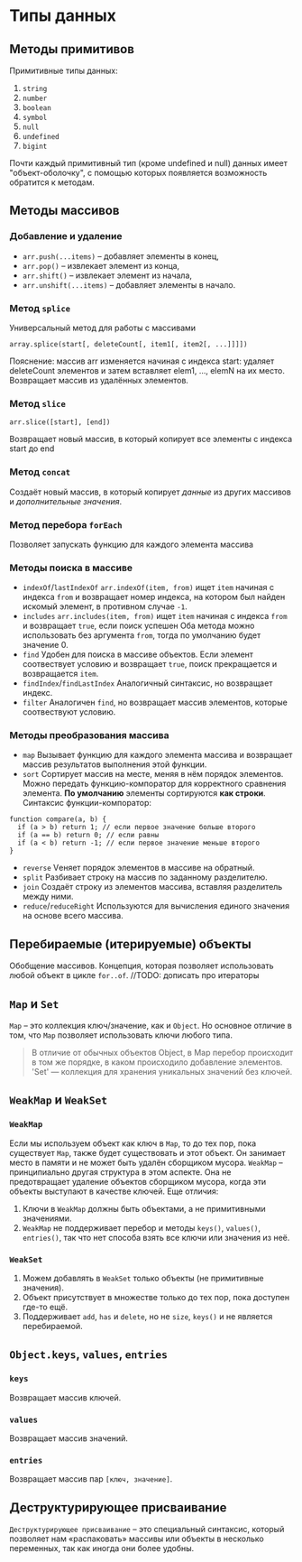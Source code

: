# Типы данных
## Методы примитивов
Примитивные типы данных:
1. `string`
2. `number`
3. `boolean`
4. `symbol`
5. `null`
6. `undefined`
7. `bigint`

Почти каждый примитивный тип (кроме undefined и null) данных имеет "объект-оболочку", с помощью которых появляется возможность обратится к методам.

## Методы массивов
### Добавление и удаление
- `arr.push(...items)` – добавляет элементы в конец,
- `arr.pop()` – извлекает элемент из конца,
- `arr.shift()` – извлекает элемент из начала,
- `arr.unshift(...items)` – добавляет элементы в начало.
### Метод `splice`
Универсальный метод для работы с массивами
```
array.splice(start[, deleteCount[, item1[, item2[, ...]]]])
```
Пояснение: массив arr изменяется начиная с индекса start: удаляет deleteCount элементов и затем вставляет elem1, ..., elemN на их место. Возвращает массив из удалённых элементов.
### Метод `slice`
```
arr.slice([start], [end])
```
Возвращает новый массив, в который копирует все элементы с индекса start до end
### Метод `concat`
Cоздаёт новый массив, в который копирует _данные_ из других массивов и _дополнительные значения_.
### Метод перебора `forEach`
Позволяет запускать функцию для каждого элемента массива
### Методы поиска в массиве
- `indexOf`/`lastIndexOf`
`arr.indexOf(item, from)` ищет `item` начиная с индекса `from` и возвращает номер индекса, на котором был найден искомый элемент, в противном случае `-1`.
- `includes`
`arr.includes(item, from)` ищет `item` начиная с индекса `from` и возвращает `true`, если поиск успешен
Оба метода можно использовать без аргумента `from`, тогда по умолчанию будет значение 0.
- `find`
Удобен для поиска в массиве объектов. Если элемент соотвествует условию и возвращает `true`, поиск прекращается и возвращается `item`.
- `findIndex`/`findLastIndex`
Аналогичный синтаксис, но возвращает индекс.
- `filter`
Аналогичен `find`, но возвращает массив элементов, которые соотвествуют условию.
### Методы преобразования массива
- `map`
Вызывает функцию для каждого элемента массива и возвращает массив результатов выполнения этой функции.
- `sort`
Сортирует массив на месте, меняя в нём порядок элементов. Можно передать функцию-компоратор для корректного сравнения элемента.
**По умолчанию** элементы сортируются **как строки**.
Синтаксис функции-компоратор:
```
function compare(a, b) {
  if (a > b) return 1; // если первое значение больше второго
  if (a == b) return 0; // если равны
  if (a < b) return -1; // если первое значение меньше второго
}
```
- `reverse`
Vеняет порядок элементов в массиве на обратный.
- `split`
Разбивает строку на массив по заданному разделителю.
- `join`
Создаёт строку из элементов массива, вставляя разделитель между ними.
- `reduce`/`reduceRight`
Используются для вычисления единого значения на основе всего массива.
## Перебираемые (итерируемые) объекты
Обобщение массивов. Концепция, которая позволяет использовать любой объект в цикле `for..of`.
//TODO: дописать про итераторы
## `Map` и `Set`
`Map` – это коллекция ключ/значение, как и `Object`. Но основное отличие в том, что `Map` позволяет использовать ключи любого типа.
>В отличие от обычных объектов Object, в Map перебор происходит в том же порядке, в каком происходило добавление элементов.
'Set' — коллекция для хранения уникальных значений без ключей. 
## `WeakMap` и `WeakSet`
### `WeakMap`
Если мы используем объект как ключ в `Map`, то до тех пор, пока существует `Map`, также будет существовать и этот объект. Он занимает место в памяти и не может быть удалён сборщиком мусора.
`WeakMap` – принципиально другая структура в этом аспекте. Она не предотвращает удаление объектов сборщиком мусора, когда эти объекты выступают в качестве ключей.
Еще отличия:
1. Ключи в `WeakMap` должны быть объектами, а не примитивными значениями.
2. `WeakMap` не поддерживает перебор и методы `keys()`, `values()`, `entries()`, так что нет способа взять все ключи или значения из неё.
### `WeakSet`
1. Можем добавлять в `WeakSet` только объекты (не примитивные значения).
2. Объект присутствует в множестве только до тех пор, пока доступен где-то ещё.
3. Поддерживает `add`, `has` и `delete`, но не `size`, `keys()` и не является перебираемой.
## `Object.keys`, `values`, `entries`
### `keys`
Возвращает массив ключей.
### `values`
Возвращает массив значений.
### `entries`
Возвращает массив пар `[ключ, значение]`.
## Деструктурирующее присваивание
`Деструктурирующее присваивание` – это специальный синтаксис, который позволяет нам «распаковать» массивы или объекты в несколько переменных, так как иногда они более удобны.
